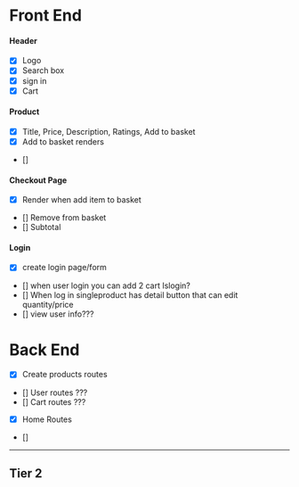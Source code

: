 # Front End

#### Header
- [X] Logo
- [X] Search box
- [X] sign in
- [X] Cart

#### Product
- [X] Title, Price, Description, Ratings, Add to basket
- [X] Add to basket renders
- [] 

#### Checkout Page
- [X] Render when add item to basket
- [] Remove from basket
- [] Subtotal

#### Login
- [X] create login page/form
- [] when user login you can add 2 cart Islogin?
- [] When log in singleproduct has detail button that can edit quantity/price
- [] view user info???


# Back End
- [X] Create products routes
- [] User routes ???
- [] Cart routes ???
- [X] Home Routes
- []

---

## Tier 2


